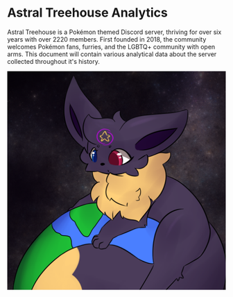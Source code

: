 # Astral Treehouse Analytics

Astral Treehouse is a Pokémon themed Discord server, thriving for over six years with over 2220 members. First founded in 2018, the community welcomes Pokémon fans, furries, and the LGBTQ+ community with open arms. This document will contain various analytical data about the server collected throughout it's history.

<img src="images\astrea_earth_agniumxv.png"/>